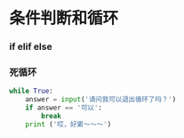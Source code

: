 # 条件判断和循环
### if elif else


### 死循环
```python
while True:
    answer = input('请问我可以退出循环了吗？')
    if answer == '可以':
        break
    print ('哎，好累～～～')
```
